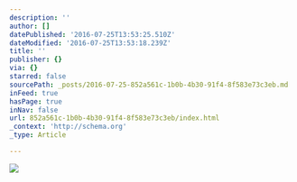 ```yaml
---
description: ''
author: []
datePublished: '2016-07-25T13:53:25.510Z'
dateModified: '2016-07-25T13:53:18.239Z'
title: ''
publisher: {}
via: {}
starred: false
sourcePath: _posts/2016-07-25-852a561c-1b0b-4b30-91f4-8f583e73c3eb.md
inFeed: true
hasPage: true
inNav: false
url: 852a561c-1b0b-4b30-91f4-8f583e73c3eb/index.html
_context: 'http://schema.org'
_type: Article

---
```

![](https://the-grid-user-content.s3-us-west-2.amazonaws.com/9e9aa8c1-bb7c-4670-8e08-942a21ec052f.jpg)